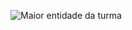 ![Maior entidade da turma](https://scontent.frec5-1.fna.fbcdn.net/v/t1.0-9/22366708_354876528305461_3707589608856538247_n.jpg?_nc_cat=106&_nc_ht=scontent.frec5-1.fna&oh=36e49124284130bb6762154712925c14&oe=5D03EF9A)